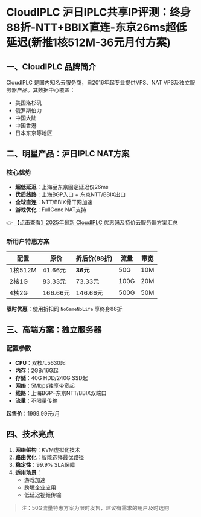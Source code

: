 # CloudIPLC 沪日IPLC共享IP评测：终身88折-NTT+BBIX直连-东京26ms超低延迟(新推1核512M-36元月付方案)

## 一、CloudIPLC 品牌简介

CloudIPLC 是国内知名云服务商，自2016年起专业提供VPS、NAT VPS及独立服务器产品。其数据中心覆盖：
- 美国洛杉矶
- 俄罗斯伯力
- 中国大陆
- 中国香港
- 日本东京等地区

## 二、明星产品：沪日IPLC NAT方案

### 核心优势
- **超低延迟**：上海至东京固定延迟仅26ms
- **优质线路**：上海BGP入口 + 东京NTT/BBIX出口
- **全球直连**：NTT/BBIX骨干网加速
- **游戏优化**：FullCone NAT支持

👉 [【点击查看】2025年最新 CloudIPLC 优惠码及特价云服务器方案汇总](https://bit.ly/cloudiplc)

### 新用户特惠方案
| 配置       | 原价   | 折后价(88折) | 流量 | 带宽 |
|------------|--------|--------------|------|------|
| 1核512M    | 41.66元 | **36元**     | 50G  | 10M  |
| 2核1G      | 83.33元 | 73.33元      | 100G | 20M  |
| 4核2G      | 166.66元| 146.66元     | 500G | 50M  |

**限时优惠**：使用折扣码 `NoGameNoLife` 享终身88折

## 三、高端方案：独立服务器

### 配置参数
- **CPU**：双核/L5630起
- **内存**：2GB/16G起
- **存储**：40G HDD/240G SSD起
- **网络**：5Mbps独享带宽起
- **线路**：上海BGP+东京NTT/BBIX双端口
- **流量**：不限量传输

**起售价**：1999.99元/月

## 四、技术亮点
1. **网络架构**：KVM虚拟化技术
2. **路由优化**：智能选择最优路径
3. **稳定性**：99.9% SLA保障
4. **适用场景**：
   - 游戏加速
   - 跨境企业应用
   - 低延迟视频传输

> 注：50G流量特惠方案为限时发售，建议有需求的用户及时选购